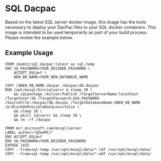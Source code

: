 # SQL Dacpac

Based on the latest SQL server docker image, this image has the tools necessary to deploy your DacPac files to your SQL docker containers.  This image is intended to be used temporarily as part of your build process.  Please review the example below.

## Example Usage

```
FROM ikemtz/sql_dacpac:latest as sql-temp
ENV SA_PASSWORD=YOUR_DESIRED_PASSWORD \
    ACCEPT_EULA=Y \
    NEW_DB_NAME=YOUR_NEW_DATABASE_NAME

COPY /$NEW_DB_NAME.dacpac /dacpac/db.dacpac
RUN /opt/mssql/bin/sqlservr & sleep 20 \
    && sqlpackage /Action:Publish /TargetServerName:localhost /TargetUser:SA /TargetPassword:$SA_PASSWORD /SourceFile:/dacpac/db.dacpac /TargetDatabaseName:$NEW_DB_NAME /p:BlockOnPossibleDataLoss=false \
    && sleep 20 \
    && pkill sqlservr && sleep 10 \
    && rm -rf /dacpac

FROM mcr.microsoft.com/mssql/server
LABEL author="@IkeMtz"
ENV ACCEPT_EULA=Y
ENV SA_PASSWORD=YOUR_DESIRED_PASSWORD
EXPOSE 1433
COPY --from=sql-temp /var/opt/mssql/data/*.ldf /var/opt/mssql/data/
COPY --from=sql-temp /var/opt/mssql/data/*.mdf /var/opt/mssql/data/
```